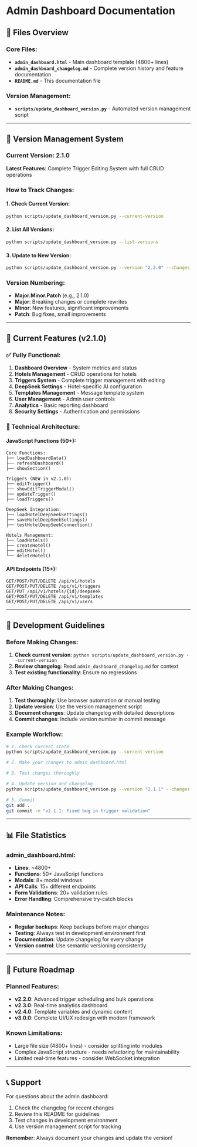 # Admin Dashboard Documentation

## 📁 Files Overview

### Core Files:
- **`admin_dashboard.html`** - Main dashboard template (4800+ lines)
- **`admin_dashboard_changelog.md`** - Complete version history and feature documentation
- **`README.md`** - This documentation file

### Version Management:
- **`scripts/update_dashboard_version.py`** - Automated version management script

---

## 🔧 Version Management System

### Current Version: 2.1.0
**Latest Features**: Complete Trigger Editing System with full CRUD operations

### How to Track Changes:

#### 1. Check Current Version:
```bash
python scripts/update_dashboard_version.py --current-version
```

#### 2. List All Versions:
```bash
python scripts/update_dashboard_version.py --list-versions
```

#### 3. Update to New Version:
```bash
python scripts/update_dashboard_version.py --version "2.2.0" --changes "Added new analytics dashboard"
```

### Version Numbering:
- **Major.Minor.Patch** (e.g., 2.1.0)
- **Major**: Breaking changes or complete rewrites
- **Minor**: New features, significant improvements
- **Patch**: Bug fixes, small improvements

---

## 🎯 Current Features (v2.1.0)

### ✅ Fully Functional:
1. **Dashboard Overview** - System metrics and status
2. **Hotels Management** - CRUD operations for hotels
3. **Triggers System** - Complete trigger management with editing
4. **DeepSeek Settings** - Hotel-specific AI configuration
5. **Templates Management** - Message template system
6. **User Management** - Admin user controls
7. **Analytics** - Basic reporting dashboard
8. **Security Settings** - Authentication and permissions

### 🔧 Technical Architecture:

#### JavaScript Functions (50+):
```
Core Functions:
├── loadDashboardData()
├── refreshDashboard()
├── showSection()

Triggers (NEW in v2.1.0):
├── editTrigger()
├── showEditTriggerModal()
├── updateTrigger()
├── loadTriggers()

DeepSeek Integration:
├── loadHotelDeepSeekSettings()
├── saveHotelDeepSeekSettings()
├── testHotelDeepSeekConnection()

Hotels Management:
├── loadHotels()
├── createHotel()
├── editHotel()
└── deleteHotel()
```

#### API Endpoints (15+):
```
GET/POST/PUT/DELETE /api/v1/hotels
GET/POST/PUT/DELETE /api/v1/triggers
GET/PUT /api/v1/hotels/{id}/deepseek
GET/POST/PUT/DELETE /api/v1/templates
GET/POST/PUT/DELETE /api/v1/users
```

---

## 🐛 Development Guidelines

### Before Making Changes:
1. **Check current version**: `python scripts/update_dashboard_version.py --current-version`
2. **Review changelog**: Read `admin_dashboard_changelog.md` for context
3. **Test existing functionality**: Ensure no regressions

### After Making Changes:
1. **Test thoroughly**: Use browser automation or manual testing
2. **Update version**: Use the version management script
3. **Document changes**: Update changelog with detailed descriptions
4. **Commit changes**: Include version number in commit message

### Example Workflow:
```bash
# 1. Check current state
python scripts/update_dashboard_version.py --current-version

# 2. Make your changes to admin_dashboard.html

# 3. Test changes thoroughly

# 4. Update version and changelog
python scripts/update_dashboard_version.py --version "2.1.1" --changes "Fixed bug in trigger validation"

# 5. Commit
git add .
git commit -m "v2.1.1: Fixed bug in trigger validation"
```

---

## 📊 File Statistics

### admin_dashboard.html:
- **Lines**: ~4800+
- **Functions**: 50+ JavaScript functions
- **Modals**: 8+ modal windows
- **API Calls**: 15+ different endpoints
- **Form Validations**: 20+ validation rules
- **Error Handling**: Comprehensive try-catch blocks

### Maintenance Notes:
- **Regular backups**: Keep backups before major changes
- **Testing**: Always test in development environment first
- **Documentation**: Update changelog for every change
- **Version control**: Use semantic versioning consistently

---

## 🚀 Future Roadmap

### Planned Features:
- **v2.2.0**: Advanced trigger scheduling and bulk operations
- **v2.3.0**: Real-time analytics dashboard
- **v2.4.0**: Template variables and dynamic content
- **v3.0.0**: Complete UI/UX redesign with modern framework

### Known Limitations:
- Large file size (4800+ lines) - consider splitting into modules
- Complex JavaScript structure - needs refactoring for maintainability
- Limited real-time features - consider WebSocket integration

---

## 📞 Support

For questions about the admin dashboard:
1. Check the changelog for recent changes
2. Review this README for guidelines
3. Test changes in development environment
4. Use version management script for tracking

**Remember**: Always document your changes and update the version!
